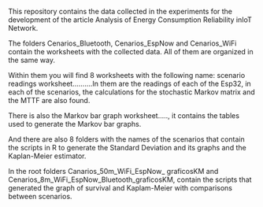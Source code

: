 This repository contains the data collected in the experiments for the development of the article Analysis of Energy Consumption Reliability inIoT Network.

The folders Cenarios_Bluetooth, Cenarios_EspNow and Cenarios_WiFi contain the worksheets with the collected data. All of them are organized in the same way.

Within them you will find 8 worksheets with the following name: scenario readings worksheet..........In them are the readings of each of the Esp32, in each of the scenarios, the calculations for the stochastic Markov matrix and the MTTF are also found.

There is also the Markov bar graph worksheet....., it contains the tables used to generate the Markov bar graphs.

And there are also 8 folders with the names of the scenarios that contain the scripts in R to generate the Standard Deviation and its graphs and the Kaplan-Meier estimator.

In the root folders Canarios_50m_WiFi_EspNow_ graficosKM and Cenarios_8m_WiFi_EspNow_Bluetooth_graficosKM, contain the scripts that generated the graph of
survival and Kaplam-Meier with comparisons between scenarios.